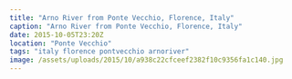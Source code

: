 ```yaml
---
title: "Arno River from Ponte Vecchio, Florence, Italy"
caption: "Arno River from Ponte Vecchio, Florence, Italy"
date: 2015-10-05T23:20Z
location: "Ponte Vecchio"
tags: "italy florence pontvecchio arnoriver"
image: /assets/uploads/2015/10/a938c22cfceef2382f10c9356fa1c140.jpg
---
```

